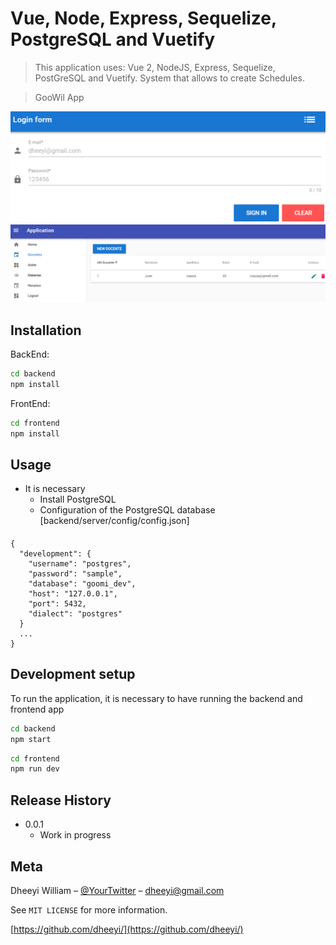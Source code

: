 # Vue, Node, Express, Sequelize, PostgreSQL and Vuetify
> This application uses: Vue 2, NodeJS, Express, Sequelize, PostGreSQL and Vuetify. System that allows to create Schedules.

>GooWil App 

![](login.png)
![](screen.png)

## Installation

BackEnd:

```sh
cd backend
npm install
```

FrontEnd:

```sh
cd frontend
npm install
```

## Usage
* It is necessary
    * Install PostgreSQL
    * Configuration of the PostgreSQL database [backend/server/config/config.json]
#### 
        
    {
      "development": {
        "username": "postgres",
        "password": "sample",
        "database": "goomi_dev",
        "host": "127.0.0.1",
        "port": 5432,
        "dialect": "postgres"
      }
      ...
    }

## Development setup

To run the application, it is necessary to have running the backend and frontend app

```sh
cd backend
npm start
```

```sh
cd frontend
npm run dev
```

## Release History

* 0.0.1
    * Work in progress

## Meta

Dheeyi William – [@YourTwitter](https://twitter.com/dheeyi) – dheeyi@gmail.com

See ``MIT LICENSE`` for more information.

[https://github.com/dheeyi/](https://github.com/dheeyi/)

